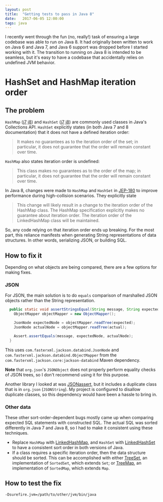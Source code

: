 ```yaml
---
layout: post
title:  "Getting tests to pass in Java 8"
date:   2017-06-05 12:00:00
tags: java
---
```


I recently went through the fun (no, really!) task of ensuring a large codebase was able to run on Java 8.
It had originally been written to work on Java 6 and Java 7, and Java 6 support was dropped before I started working with it.
The transition to running on Java 8 is intended to be seamless, but it's easy to have a codebase that accidentally relies on
undefined JVM behavior.

# HashSet and HashMap iteration order

## The problem

`HashMap` ([j7](http://docs.oracle.com/javase/7/docs/api/java/util/HashMap.html) [j8](http://docs.oracle.com/javase/8/docs/api/java/util/HashMap.html)) and
`HashSet` ([j7](http://docs.oracle.com/javase/7/docs/api/java/util/HashSet.html) [j8](http://docs.oracle.com/javase/8/docs/api/java/util/HashSet.html))
are commonly used classes in Java's Collections API.
`HashSet` explicitly states (in both Java 7 and 8 documentation) that it does not have a defined iteration order:

> It makes no guarantees as to the iteration order of the set; in particular, it does not guarantee that the order will remain constant over time.

`HashMap` also states iteration order is undefined:

> This class makes no guarantees as to the order of the map; in particular, it does not guarantee that the order will remain constant over time.

In Java 8, changes were made to `HashMap` and `HashSet` in [JEP-180](http://openjdk.java.net/jeps/180) to improve
performance during high-collision scenarios.  They explicitly state

> This change will likely result in a change to the iteration order of the HashMap class.
The HashMap specification explicitly makes no guarantee about iteration order.
The iteration order of the LinkedHashMap class will be maintained.

So, any code relying on that iteration order ends up breaking.
For the most part, this reliance manifests when generating String representations of data structures.
In other words, serializing JSON, or building SQL.

## How to fix it

Depending on what objects are being compared, there are a few options for making fixes.

### JSON

For JSON, the main solution is to do `equals` comparison of marshalled JSON objects rather than the String representation.

```java
  public static void assertStringsEqual(String message, String expected, String actual) throws IOException {
    ObjectMapper objectMapper = new ObjectMapper();

    JsonNode expectedNode = objectMapper.readTree(expected);
    JsonNode actualNode = objectMapper.readTree(actual);

    Assert.assertEquals(message, expectedNode, actualNode);
  }
```

This uses `com.fasterxml.jackson.databind.JsonNode` and `com.fasterxml.jackson.databind.ObjectMapper` from the
`com.fasterxml.jackson.core:jackson-databind` Maven dependency.

**Note** that `org.json`'s `JSONObject` does not properly perform equality checks of JSON trees,
so I don't recommend using it for this purpose.

Another library I looked at was [JSONassert](https://github.com/skyscreamer/JSONassert), but it includes a duplicate
class that is in `org.json` (`JSONString`).  My project is configured to disallow duplicate classes,
so this dependency would have been a hassle to bring in.

### Other data

These other sort-order-dependent bugs mostly came up when comparing expected SQL statements with constructed SQL.
The actual SQL was sorted differently in Java 7 and Java 8, so I had to make it consistent using these techniques.

* Replace `HashMap` with [LinkedHashMap](http://docs.oracle.com/javase/7/docs/api/java/util/LinkedHashMap.html),
and `HashSet` with [LinkedHashSet](http://docs.oracle.com/javase/7/docs/api/java/util/LinkedHashSet.html)
to have a consistent sort order in both versions of Java.
* If a class requires a specific iteration order, then the data structure should be sorted.
This can be accomplished with either [TreeSet](http://docs.oracle.com/javase/7/docs/api/java/util/TreeSet.html),
an implementation of `SortedSet`, which extends `Set`;
or [TreeMap](http://docs.oracle.com/javase/7/docs/api/java/util/TreeMap.html),
an implementation of `SortedMap`, which extends `Map`.

## How to test the fix

`-Dsurefire.jvm=/path/to/other/jvm/bin/java`
